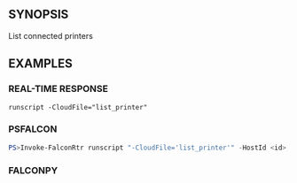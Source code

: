## SYNOPSIS
List connected printers

## EXAMPLES

### REAL-TIME RESPONSE
```
runscript -CloudFile="list_printer"
```
### PSFALCON
```powershell
PS>Invoke-FalconRtr runscript "-CloudFile='list_printer'" -HostId <id>, <id>
```
### FALCONPY